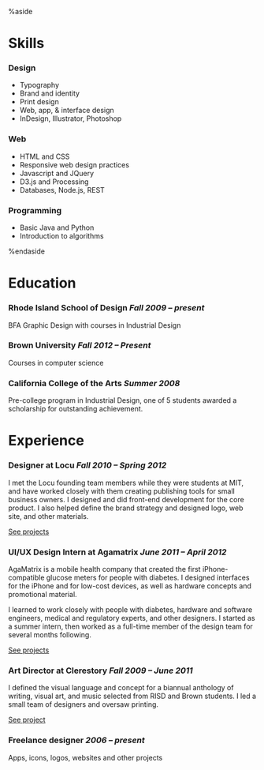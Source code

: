 <!-- 

%aside

# Friends

- [Annie Wu](//anniewu.net/) *Product Design*
- [Andrea Nguyen](//andrealikes.to/) *Graphic Design*
- [Daisy Sun](//daisy-sun.com) *Product Design*
- [Isaac Blankensmith](//isaacblankensmith.com) *Product Design*
- [Mary Tao](//marytaodesign.com/) *Graphic Design*
- [Tabitha Yong](//tabithayong.com/) *Graphic Design*
- [Tori Hinn](//vhinn.com) *Graphic Design*
- [Victoria Rushton](//victoriarushton.com) *Lettering, illustration, and design*
 
%endaside
 -->


%aside


# Skills

### Design

- Typography
- Brand and identity
- Print design
- Web, app, & interface design
- InDesign, Illustrator, Photoshop

### Web

- HTML and CSS
- Responsive web design practices
- Javascript and JQuery
- D3.js and Processing
- Databases, Node.js, REST

### Programming

- Basic Java and Python
- Introduction to algorithms

%endaside



# Education

### Rhode Island School of Design *Fall 2009 – present* 

BFA Graphic Design with courses in Industrial Design

### Brown University *Fall 2012 – Present* 

Courses in computer science

### California College of the Arts *Summer 2008*

Pre-college program in Industrial Design, one of 5 students awarded a scholarship for outstanding achievement.

# Experience

### Designer at Locu *Fall 2010 – Spring 2012*

I met the Locu founding team members while they were students at MIT, and have worked closely with them creating publishing tools for small business owners. I designed and did front-end development for the core product. I also helped define the brand strategy and designed logo, web site, and other materials.

<a href="#" data-item-link="locu">See projects</a>

### UI/UX Design Intern at Agamatrix *June 2011 – April 2012*

AgaMatrix is a mobile health company that created the first iPhone-compatible glucose meters for people with diabetes. I designed interfaces for the iPhone and for low-cost devices, as well as hardware concepts and promotional material.

I learned to work closely with people with diabetes, hardware and software engineers, medical and regulatory experts, and other designers. I started as a summer intern, then worked as a full-time member of the design team for several months following.

<a href="#" data-item-link="agamatrix">See projects</a>

### Art Director at Clerestory *Fall 2009 – June 2011*

I defined the visual language and concept for a biannual  anthology of writing, visual art, and music selected from RISD and Brown students. I led a small team of designers and oversaw printing.

<a href="#" data-item-link="clerestory">See project</a>

### Freelance designer *2006 – present*

Apps, icons, logos, websites and other projects



<!-- 


<script>
	// Load zeroclip here to support copying
	// the email address instead of using the mailto:
	var clip;
	if (typeof clip == "undefined") {
		ZeroClipboard.setDefaults({moviePath: "/js/zeroclip.swf"});
		clip = new ZeroClipboard();
	}
	var btn = $("#copybtn");

	// Because we're in a different scrolling context we need to move the zeroclipboard's flash movie from the end of the DOM
	var flash = $("#global-zeroclipboard-html-bridge").remove();
	flash = $(flash).removeAttr("style").css({
		"position": "absolute",
		"width": 20 + btn.width() + "px",
		"height": btn.height() + "px",
		"z-index": 999
	});
	// insert it right before our button
	btn.before(flash); 

	clip.on( 'load', function(client) {
		setTimeout(function(){
			clip.setText(btn.attr("data-clipboard-text")); // set the text after loaded
		 	btn.parent().addClass("loaded"); // button won't display until loaded
		 	$(".copy-wrapper").on("click", function(e) {
				e.preventDefault();
			});
		}, 200);
	});

	clip.on( 'complete', function(client, args) {
		// Show the indicator
		btn.parent().addClass("done")
		setTimeout(function(){
			// Hide the indicator after 4s
			btn.parent().removeClass("done")
		}, 4000);
	});
</script>
 -->